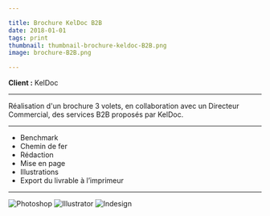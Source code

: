 ```yaml
---

title: Brochure KelDoc B2B
date: 2018-01-01
tags: print
thumbnail: thumbnail-brochure-keldoc-B2B.png
image: brochure-B2B.png

---
```


**Client :** KelDoc

---

Réalisation d'un brochure 3 volets, en collaboration avec un Directeur Commercial, des services B2B proposés par KelDoc.

---

- Benchmark
- Chemin de fer
- Rédaction
- Mise en page
- Illustrations
- Export du livrable à l’imprimeur

---

![Photoshop](/images/icons/photoshop.svg)
![Illustrator](/images/icons/illustrator.svg)
![Indesign](/images/icons/indesign.svg)
